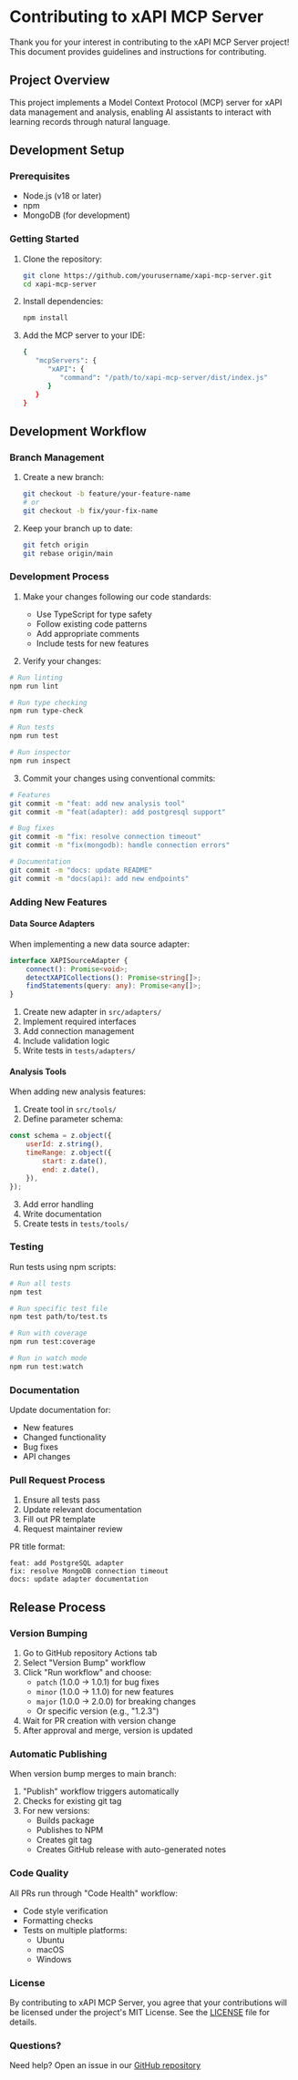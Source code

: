 # Contributing to xAPI MCP Server

Thank you for your interest in contributing to the xAPI MCP Server project! This document provides guidelines and instructions for contributing.

## Project Overview

This project implements a Model Context Protocol (MCP) server for xAPI data management and analysis, enabling AI assistants to interact with learning records through natural language.

## Development Setup

### Prerequisites

- Node.js (v18 or later)
- npm
- MongoDB (for development)

### Getting Started

1. Clone the repository:

    ```bash
    git clone https://github.com/yourusername/xapi-mcp-server.git
    cd xapi-mcp-server
    ```

2. Install dependencies:

    ```bash
    npm install
    ```

3. Add the MCP server to your IDE:
    ```bash
    {
       "mcpServers": {
          "xAPI": {
             "command": "/path/to/xapi-mcp-server/dist/index.js"
          }
       }
    }
    ```

## Development Workflow

### Branch Management

1. Create a new branch:

    ```bash
    git checkout -b feature/your-feature-name
    # or
    git checkout -b fix/your-fix-name
    ```

2. Keep your branch up to date:
    ```bash
    git fetch origin
    git rebase origin/main
    ```

### Development Process

1. Make your changes following our code standards:

    - Use TypeScript for type safety
    - Follow existing code patterns
    - Add appropriate comments
    - Include tests for new features

2. Verify your changes:

```bash
# Run linting
npm run lint

# Run type checking
npm run type-check

# Run tests
npm run test

# Run inspector
npm run inspect
```

3. Commit your changes using conventional commits:

```bash
# Features
git commit -m "feat: add new analysis tool"
git commit -m "feat(adapter): add postgresql support"

# Bug fixes
git commit -m "fix: resolve connection timeout"
git commit -m "fix(mongodb): handle connection errors"

# Documentation
git commit -m "docs: update README"
git commit -m "docs(api): add new endpoints"
```

### Adding New Features

#### Data Source Adapters

When implementing a new data source adapter:

```typescript
interface XAPISourceAdapter {
	connect(): Promise<void>;
	detectXAPICollections(): Promise<string[]>;
	findStatements(query: any): Promise<any[]>;
}
```

1. Create new adapter in `src/adapters/`
2. Implement required interfaces
3. Add connection management
4. Include validation logic
5. Write tests in `tests/adapters/`

#### Analysis Tools

When adding new analysis features:

1. Create tool in `src/tools/`
2. Define parameter schema:

```javascript
const schema = z.object({
	userId: z.string(),
	timeRange: z.object({
		start: z.date(),
		end: z.date(),
	}),
});
```

3. Add error handling
4. Write documentation
5. Create tests in `tests/tools/`

### Testing

Run tests using npm scripts:

```bash
# Run all tests
npm test

# Run specific test file
npm test path/to/test.ts

# Run with coverage
npm run test:coverage

# Run in watch mode
npm run test:watch
```

### Documentation

Update documentation for:

- New features
- Changed functionality
- Bug fixes
- API changes

### Pull Request Process

1. Ensure all tests pass
2. Update relevant documentation
3. Fill out PR template
4. Request maintainer review

PR title format:

```plain
feat: add PostgreSQL adapter
fix: resolve MongoDB connection timeout
docs: update adapter documentation
```

## Release Process

### Version Bumping

1. Go to GitHub repository Actions tab
2. Select "Version Bump" workflow
3. Click "Run workflow" and choose:
    - `patch` (1.0.0 → 1.0.1) for bug fixes
    - `minor` (1.0.0 → 1.1.0) for new features
    - `major` (1.0.0 → 2.0.0) for breaking changes
    - Or specific version (e.g., "1.2.3")
4. Wait for PR creation with version change
5. After approval and merge, version is updated

### Automatic Publishing

When version bump merges to main branch:

1. "Publish" workflow triggers automatically
2. Checks for existing git tag
3. For new versions:
    - Builds package
    - Publishes to NPM
    - Creates git tag
    - Creates GitHub release with auto-generated notes

### Code Quality

All PRs run through "Code Health" workflow:

- Code style verification
- Formatting checks
- Tests on multiple platforms:
    - Ubuntu
    - macOS
    - Windows

### License

By contributing to xAPI MCP Server, you agree that your contributions will be licensed under the project's MIT License. See the [LICENSE](LICENSE) file for details.

### Questions?

Need help? Open an issue in our [GitHub repository](https://github.com/yourusername/xapi-mcp-server/issues)
